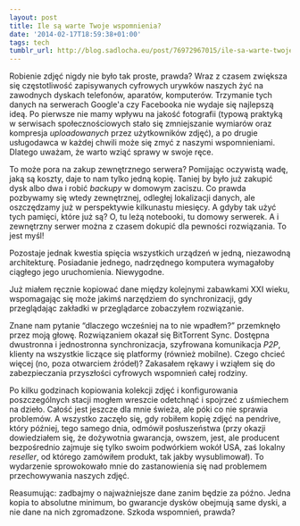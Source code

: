 ```yaml
---
layout: post
title: Ile są warte Twoje wspomnienia?
date: '2014-02-17T18:59:38+01:00'
tags: tech
tumblr_url: http://blog.sadlocha.eu/post/76972967015/ile-sa-warte-twoje-wspomnienia
---
```


Robienie zdjęć nigdy nie było tak proste, prawda? Wraz z czasem zwiększa się częstotliwość zapisywanych cyfrowych urywków naszych żyć na zawodnych dyskach telefonów, aparatów, komputerów. Trzymanie tych danych na serwerach Google'a czy Facebooka nie wydaje się najlepszą ideą. Po pierwsze nie mamy wpływu na jakość fotografii (typową praktyką w serwisach społecznościowych stało się zmniejszanie wymiarów oraz kompresja *uploadowanych* przez użytkowników zdjęć), a po drugie usługodawca w każdej chwili może się zmyć z naszymi wspomnieniami. Dlatego uważam, że warto wziąć sprawy w swoje ręce.

To może pora na zakup zewnętrznego serwera? Pomijając oczywistą wadę, jaką są koszty, daje to nam tylko jedną kopię. Taniej by było już zakupić dysk albo dwa i robić *backupy* w domowym zaciszu. Co prawda pozbywamy się wtedy zewnętrznej, odległej lokalizacji danych, ale oszczędzamy już w perspektywie kilkunastu miesięcy. A gdyby tak użyć tych pamięci, które już są? O, tu leżą notebooki, tu domowy serwerek. A i zewnętrzny serwer można z czasem dokupić dla pewności rozwiązania. To jest myśl!

Pozostaje jednak kwestia spięcia wszystkich urządzeń w jedną, niezawodną architekturę. Posiadanie jednego, nadrzędnego komputera wymagałoby ciągłego jego uruchomienia. Niewygodne.

Już miałem ręcznie kopiować dane między kolejnymi zabawkami XXI wieku, wspomagając się może jakimś narzędziem do synchronizacji, gdy przeglądając zakładki w przeglądarce zobaczyłem rozwiązanie.

Znane nam pytanie “dlaczego wcześniej na to nie wpadłem?” przemknęło przez moją głowę. Rozwiązaniem okazał się BitTorrent Sync. Dostępna dwustronna i jednostronna synchronizacja, szyfrowana komunikacja *P2P*, klienty na wszystkie liczące się platformy (również mobilne). Czego chcieć więcej (no, poza otwarciem źródeł)? Zakasałem rękawy i wziąłem się do zabezpieczania przyszłości cyfrowych wspomnień całej rodziny.

Po kilku godzinach kopiowania kolekcji zdjęć i konfigurowania poszczególnych stacji mogłem wreszcie odetchnąć i spojrzeć z uśmiechem na dzieło. Całość jest jeszcze dla mnie świeża, ale póki co nie sprawia problemów. A wszystko zaczęło się, gdy robiłem kopię zdjęć na pendrive, który później, tego samego dnia, odmówił posłuszeństwa (przy okazji dowiedziałem się, że dożywotnia gwarancja, owszem, jest, ale producent bezpośrednio zajmuje się tylko swoim podwórkiem wokół USA, zaś lokalny *reseller*, od którego zamówiłem produkt, tak jakby wysublimował). To wydarzenie sprowokowało mnie do zastanowienia się nad problemem przechowywania naszych zdjęć.

Reasumując: zadbajmy o najważniejsze dane zanim będzie za późno. Jedna kopia to absolutne minimum, bo gwarancje dysków obejmują same dyski, a nie dane na nich zgromadzone. Szkoda wspomnień, prawda?

